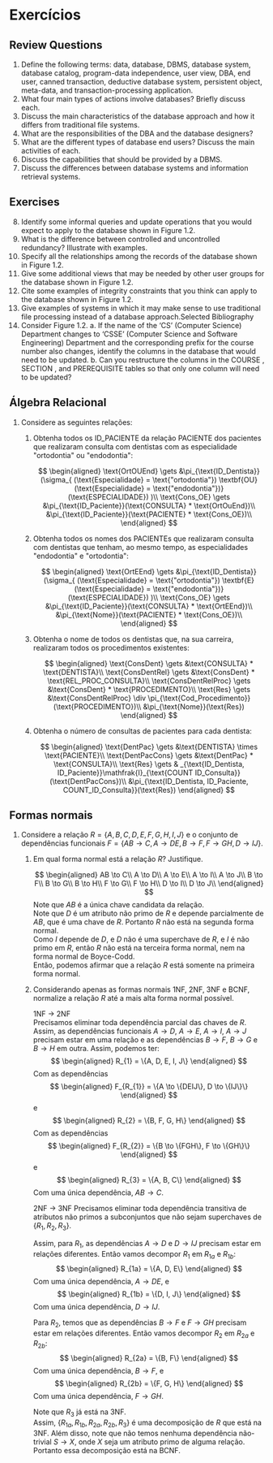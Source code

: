 # Exercícios

## Review Questions

1. Define the following terms: data, database, DBMS, database system, database catalog, program-data independence, user view, DBA, end user, canned transaction, deductive database system, persistent object, meta-data, and transaction-processing application.
2. What four main types of actions involve databases? Briefly discuss each.
3. Discuss the main characteristics of the database approach and how it differs from traditional file systems.
4. What are the responsibilities of the DBA and the database designers?
5. What are the different types of database end users? Discuss the main activities of each.
6. Discuss the capabilities that should be provided by a DBMS.
7. Discuss the differences between database systems and information retrieval systems.

## Exercises

8. Identify some informal queries and update operations that you would expect to apply to the database shown in Figure 1.2.
9. What is the difference between controlled and uncontrolled redundancy?
Illustrate with examples.
10. Specify all the relationships among the records of the database shown in Figure 1.2.
11. Give some additional views that may be needed by other user groups for the database shown in Figure 1.2.
12. Cite some examples of integrity constraints that you think can apply to the database shown in Figure 1.2.
13. Give examples of systems in which it may make sense to use traditional file processing instead of a database approach.Selected Bibliography
14. Consider Figure 1.2.
    a. If the name of the ‘CS’ (Computer Science) Department changes to ‘CSSE’ (Computer Science and Software Engineering) Department and the corresponding prefix for the course number also changes, identify the columns in the database that would need to be updated.
    b. Can you restructure the columns in the COURSE , SECTION , and
    PREREQUISITE tables so that only one column will need to be updated?

## Álgebra Relacional

1. Considere as seguintes relações:

    1. Obtenha todos os ID_PACIENTE da relação PACIENTE dos pacientes que realizaram consulta com dentistas com as especialidade "ortodontia" ou "endodontia":

        $$
        \begin{aligned}
        \text{OrtOUEnd} \gets &\pi_{\text{ID_Dentista}}(\sigma_{
        (\text{Especialidade} = \text{"ortodontia"}) \textbf{OU}
        (\text{Especialidade} = \text{"endodontia"})}
        (\text{ESPECIALIDADE})
        )\\
        \text{Cons_OE} \gets &\pi_{\text{ID_Paciente}}(\text{CONSULTA} * \text{OrtOuEnd})\\
        &\pi_{\text{ID_Paciente}}(\text{PACIENTE} * \text{Cons_OE})\\
        \end{aligned}
        $$

    2. Obtenha todos os nomes dos PACIENTEs que realizaram consulta com dentistas que tenham, ao mesmo tempo, as especialidades "endodontia" e "ortodontia":

        $$
        \begin{aligned}
        \text{OrtEEnd} \gets &\pi_{\text{ID_Dentista}}(\sigma_{
        (\text{Especialidade} = \text{"ortodontia"}) \textbf{E}
        (\text{Especialidade} = \text{"endodontia"})}
        (\text{ESPECIALIDADE})
        )\\
        \text{Cons_OE} \gets &\pi_{\text{ID_Paciente}}(\text{CONSULTA} * \text{OrtEEnd})\\
        &\pi_{\text{Nome}}(\text{PACIENTE} * \text{Cons_OE})\\
        \end{aligned}
        $$

    3. Obtenha o nome de todos os dentistas que, na sua carreira, realizaram todos os procedimentos existentes:

        $$
        \begin{aligned}
        \text{ConsDent} \gets &\text{CONSULTA} * \text{DENTISTA}\\
        \text{ConsDentRel} \gets &\text{ConsDent} * \text{REL_PROC_CONSULTA}\\
        \text{ConsDentRelProc} \gets &\text{ConsDent} * \text{PROCEDIMENTO}\\
        \text{Res} \gets &\text{ConsDentRelProc} \div
        \pi_{\text{Cod_Procedimento}}(\text{PROCEDIMENTO})\\
        &\pi_{\text{Nome}}(\text{Res})
        \end{aligned}
        $$

    4. Obtenha o número de consultas de pacientes para cada dentista:

        $$
        \begin{aligned}
        \text{DentPac} \gets &\text{DENTISTA} \times \text{PACIENTE}\\
        \text{DentPacCons} \gets &\text{DentPac} * \text{CONSULTA}\\
        \text{Res} \gets
        & _{\text{ID_Dentista, ID_Paciente}}\mathfrak{I}_{\text{COUNT ID_Consulta}}
        (\text{DentPacCons})\\
        &\pi_{\text{ID_Dentista, ID_Paciente, COUNT_ID_Consulta}}(\text{Res})
        \end{aligned}
        $$

## Formas normais

1. Considere a relação $R = \{A, B, C, D, E, F, G, H, I, J\}$ e o conjunto de dependências funcionais $F = \{AB \to C, A \to DE, B \to F, F \to GH, D \to IJ\}$.

    1. Em qual forma normal está a relação $R$? Justifique.

        $$
        \begin{aligned}
        AB \to C\\
        A \to D\\
        A \to E\\
        A \to I\\
        A \to J\\
        B \to F\\
        B \to G\\
        B \to H\\
        F \to G\\
        F \to H\\
        D \to I\\
        D \to J\\
        \end{aligned}
        $$
        Note que $AB$ é a única chave candidata da relação.  
        Note que $D$ é um atributo não primo de $R$ e depende parcialmente de $AB$, que é uma chave de $R$. Portanto $R$ não está na segunda forma normal.  
        Como $I$ depende de $D$, e $D$ não é uma superchave de $R$, e $I$ é não primo em $R$, então $R$ não está na terceira forma normal, nem na forma normal de Boyce-Codd.  
        Então, podemos afirmar que a relação $R$ está somente na primeira forma normal.

    2. Considerando apenas as formas normais 1NF, 2NF, 3NF e BCNF, normalize a relação $R$ até a mais alta forma normal possível.

        1NF -> 2NF  
        Precisamos eliminar toda dependência parcial das chaves de $R$. Assim, as dependências funcionais $A \to D$, $A \to E$, $A \to I$, $A \to J$ precisam estar em uma relação e as dependências $B \to F$, $B \to G$ e $B \to H$ em outra. Assim, podemos ter:
        $$
        \begin{aligned}
        R_{1} = \{A, D, E, I, J\}
        \end{aligned}
        $$
        Com as dependências
        $$
        \begin{aligned}
        F_{R_{1}} = \{A \to \{DEIJ\}, D \to \{IJ\}\}
        \end{aligned}
        $$
        e
        $$
        \begin{aligned}
        R_{2} = \{B, F, G, H\}
        \end{aligned}
        $$
        Com as dependências
        $$
        \begin{aligned}
        F_{R_{2}} = \{B \to \{FGH\}, F \to \{GH\}\}
        \end{aligned}
        $$
        e
        $$
        \begin{aligned}
        R_{3} = \{A, B, C\}
        \end{aligned}
        $$
        Com uma única dependência, $AB \to C$.

        2NF -> 3NF
        Precisamos eliminar toda dependência transitiva de atributos não primos a subconjuntos que não sejam superchaves de $\{R_{1}, R_{2}, R_{3}\}$.

        Assim, para $R_{1}$, as dependências $A \to D$ e $D \to IJ$ precisam estar em relações diferentes. Então vamos decompor $R_{1}$ em $R_{1a}$ e $R_{1b}$:
        $$
        \begin{aligned}
        R_{1a} = \{A, D, E\}
        \end{aligned}
        $$
        Com uma única dependência, $A \to DE$, e
        $$
        \begin{aligned}
        R_{1b} = \{D, I, J\}
        \end{aligned}
        $$
        Com uma única dependência, $D \to IJ$.

        Para $R_{2}$, temos que as dependências $B \to F$ e $F \to GH$ precisam estar em relações diferentes. Então vamos decompor $R_{2}$ em $R_{2a}$ e $R_{2b}$:
        $$
        \begin{aligned}
        R_{2a} = \{B, F\}
        \end{aligned}
        $$
        Com uma única dependência, $B \to F$, e
        $$
        \begin{aligned}
        R_{2b} = \{F, G, H\}
        \end{aligned}
        $$
        Com uma única dependência, $F \to GH$.

        Note que $R_{3}$ já está na 3NF.  
        Assim, $\{R_{1a}, R_{1b}, R_{2a}, R_{2b}, R_{3}\}$ é uma decomposição de $R$ que está na 3NF. Além disso, note que não temos nenhuma dependência não-trivial $S \to X$, onde $X$ seja um atributo primo de alguma relação. Portanto essa decomposição está na BCNF.
